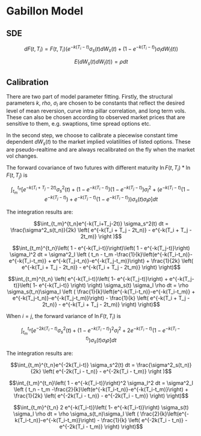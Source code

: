 <script>
MathJax = {
  tex: {
    inlineMath: [['$', '$'], ['\\(', '\\)']],
    displayMath: [ ['$$', '$$'], ['\\[', '\\]']
    ],
  },
  svg: {
    fontCache: 'global' 
  },
  jax: ["input/TeX","output/CommonHTML"]
};
</script>
<script type="text/javascript" id="MathJax-script" async
  src="https://cdn.jsdelivr.net/npm/mathjax@3/es5/tex-svg.js">
</script>

# Gabillon Model

## SDE

$$dF(t,T_i) = F(t,T_i)\left(e^{-k(T_i-t)} \sigma_s(t) d W_s(t) + (1- e^{-k(T_i-t)}) \sigma_l d W_l(t)\right)$$

$$E(dW_s(t)dW_l(t)) = \rho dt$$

## Calibration

There are two part of model parameter fitting. Firstly, the structural parameters $k$, $rho$, $\sigma_l$ are chosen to be constants that reflect the desired level of mean reversion, curve intra pillar correlation, and long term vols. These can also be chosen according to observed market prices that are sensitive to them, e.g. swaptions, time spread options etc. 

In the second step, we choose to calibrate a piecewise constant time dependent $dW_s(t)$ to the market implied volatilities of listed options. These are pseudo-realtime and are always recalibrated on the fly when the market vol changes. 

The forward covariance of two futures with different maturity $\ln F(t,T_i) * \ln F(t,T_j)$ is

$$\int_{t_m}^{t_n}\left[ e^{-k(T_i+T_j-2t )} \sigma_s^2(t) + \left( 1 - e^{-k(T_i-t)}\right) \left( 1 - e^{-k(T_j-t)}\right)\sigma_l^2 + \left( e^{-k(T_i-t)}\left( 1- e^{-k(T_j-t)}\right) + e^{-k(T_j-t)}\left( 1- e^{-k(T_i-t)}\right)\right) \sigma_s(t) \sigma_l  \rho \right] dt$$

The integration results are:

$$\int_{t_m}^{t_n}e^{-k(T_i+T_j-2t)} \sigma_s^2(t) dt = \frac{\sigma^2_s(t_n)}{2k} \left( e^{-k(T_i + T_j - 2t_n)} - e^{-k(T_i + T_j - 2t_m)} \right )$$

$$\int_{t_m}^{t_n}\left( 1 - e^{-k(T_i-t)}\right)\left( 1 - e^{-k(T_j-t)}\right) \sigma_l^2 dt = \sigma^2_l \left ( t_n - t_m -\frac{1}{k}\left(e^{-k(T_i-t_n)}-e^{-k(T_i-t_m)} + e^{-k(T_j-t_n)}-e^{-k(T_j-t_m)}\right) + \frac{1}{2k} \left( e^{-k(T_i + T_j - 2t_n)} - e^{-k(T_i + T_j - 2t_m)} \right) \right)$$

$$\int_{t_m}^{t_n} \left( e^{-k(T_i-t)}\left( 1- e^{-k(T_j-t)}\right) + e^{-k(T_j-t)}\left( 1- e^{-k(T_i-t)} \right) \right) \sigma_s(t) \sigma_l  \rho  dt = \rho \sigma_s(t_n)\sigma_l \left ( \frac{1}{k}\left(e^{-k(T_i-t_n)}-e^{-k(T_i-t_m)} + e^{-k(T_j-t_n)}-e^{-k(T_j-t_m)}\right) - \frac{1}{k} \left( e^{-k(T_i + T_j - 2t_n)} - e^{-k(T_i + T_j - 2t_m)} \right) \right)$$

When $i = j$, the forward variance of $\ln F(t,T_i)$ is

$$\int_{t_m}^{t_n}\left[ e^{-2k(T_i-t)} \sigma_s^2(t) + \left( 1 - e^{-k(T_i-t)}\right)^2 \sigma_l^2 + 2 e^{-k(T_i-t)}\left( 1- e^{-k(T_i-t)}\right) \sigma_s(t) \sigma_l  \rho \right] dt$$

The integration results are:

$$\int_{t_m}^{t_n}e^{-2k(T_i-t)} \sigma_s^2(t) dt = \frac{\sigma^2_s(t_n)}{2k} \left( e^{-2k(T_i - t_n)} - e^{-2k(T_i - t_m)} \right )$$

$$\int_{t_m}^{t_n}\left( 1 - e^{-k(T_i-t)}\right)^2 \sigma_l^2 dt = \sigma^2_l \left ( t_n - t_m -\frac{2}{k}\left(e^{-k(T_i-t_n)}-e^{-k(T_i-t_m)}\right) + \frac{1}{2k} \left( e^{-2k(T_i - t_n)} - e^{-2k(T_i - t_m)} \right) \right)$$

$$\int_{t_m}^{t_n} 2 e^{-k(T_i-t)}\left( 1- e^{-k(T_i-t)}\right) \sigma_s(t) \sigma_l  \rho  dt = \rho \sigma_s(t_n)\sigma_l \left ( \frac{2}{k}\left(e^{-k(T_i-t_n)}-e^{-k(T_i-t_m)}\right) - \frac{1}{k} \left( e^{-2k(T_i - t_n)} - e^{-2k(T_i - t_m)} \right) \right)$$
